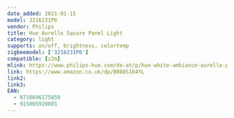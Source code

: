 ```yaml
---
date_added: 2021-01-15
model: 3216231P6
vendor: Philips
title: Hue Aurelle Square Panel Light
category: light
supports: on/off, brightness, colortemp
zigbeemodel: ['3216231P6']
compatible: [z2m]
mlink: https://www.philips-hue.com/de-at/p/hue-white-ambiance-aurelle-panelleuchte/3216231P6
link: https://www.amazon.co.uk/dp/B088S164YL
link2: 
link3: 
EAN: 
  - 8718696175859
  - 915005920801
---
```

